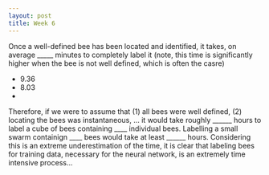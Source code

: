 ```yaml
---
layout: post
title: Week 6
---
```


Once a well-defined bee has been located and identified, it takes, on average _____ minutes to completely label it (note, this time is significantly higher when the bee is not well defined, which is often the casre)
- 9.36
- 8.03
- 
Therefore, if we were to assume that (1) all bees were well defined, (2) locating the bees was instantaneous, ... it would take roughly ______ hours to label a cube of bees containing ____ individual bees. Labelling a small swarm containign ____ bees would take at least ______ hours. Considering this is an extreme underestimation of the time, it is clear that labeling bees for training data, necessary for the neural network, is an extremely time intensive process...



